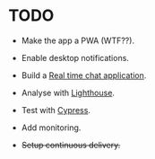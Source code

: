 # TODO

- Make the app a PWA (WTF??).
- Enable desktop notifications.
- Build a [Real time chat application](https://aws.amazon.com/blogs/mobile/building-a-serverless-real-time-chat-application-with-aws-appsync/).
- Analyse with [Lighthouse](https://developer.chrome.com/docs/lighthouse/overview/).
- Test with [Cypress](https://www.cypress.io/).
- Add monitoring.

- ~~Setup continuous delivery.~~
